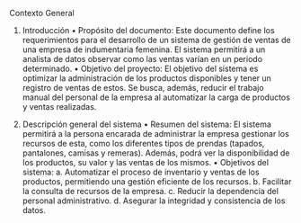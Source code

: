 Contexto General

1.	Introducción
•	Propósito del documento:
Este documento define los requerimientos para el desarrollo de un sistema de gestión de ventas de una empresa de indumentaria femenina. El sistema permitirá a un analista de datos observar como las ventas varían en un periodo determinado.
•	Objetivo del proyecto:
El objetivo del sistema es optimizar la administración de los productos disponibles y tener un registro de ventas de estos. Se busca, además, reducir el trabajo manual del personal de la empresa al automatizar la carga de productos y ventas realizadas.

2.	Descripción general del sistema
•	Resumen del sistema: 
El sistema permitirá a la persona encarada de administrar la empresa gestionar los recursos de esta, como los diferentes tipos de prendas (tapados, pantalones, camisas y remeras). Además, podrá ver la disponibilidad de los productos, su valor y las ventas de los mismos.
•	Objetivos del sistema: 
a.	Automatizar el proceso de inventario y ventas de los productos, permitiendo una gestión eficiente de los recursos.
b.	Facilitar la consulta de recursos de la empresa.
c.	Reducir la dependencia del personal administrativo.
d.	Asegurar la integridad y consistencia de los datos. 
